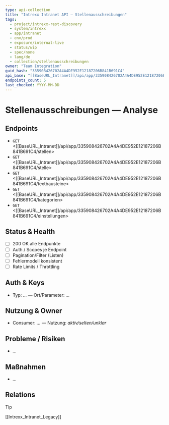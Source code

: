 ```yaml
---
type: api-collection
title: "Intrexx Intranet API — Stellenausschreibungen"
tags:
  - project/intrexx-rest-discovery
  - system/intrexx
  - app/intranet
  - env/prod
  - exposure/internal-live
  - status/wip
  - spec/none
  - lang/de
  - collection/stellenausschreibungen
owner: "Team Integration"
guid_hash: "335908426702A4A4DE952E12187206B841B691C4"
api_base: "[[BaseURL_Intranet]]/api/app/335908426702A4A4DE952E12187206B841B691C4"
endpoints_count: 5
last_checked: YYYY-MM-DD
---
```


# Stellenausschreibungen — Analyse

## Endpoints
- `GET` <[[BaseURL_Intranet]]/api/app/335908426702A4A4DE952E12187206B841B691C4/stellen>
- `GET` <[[BaseURL_Intranet]]/api/app/335908426702A4A4DE952E12187206B841B691C4/stelle>
- `GET` <[[BaseURL_Intranet]]/api/app/335908426702A4A4DE952E12187206B841B691C4/textbausteine>
- `GET` <[[BaseURL_Intranet]]/api/app/335908426702A4A4DE952E12187206B841B691C4/kategorien>
- `GET` <[[BaseURL_Intranet]]/api/app/335908426702A4A4DE952E12187206B841B691C4/einstellungen>

## Status & Health
- [ ] 200 OK alle Endpunkte
- [ ] Auth / Scopes je Endpoint
- [ ] Pagination/Filter (Listen)
- [ ] Fehlermodell konsistent
- [ ] Rate Limits / Throttling

## Auth & Keys
- Typ: _…_ — Ort/Parameter: _…_

## Nutzung & Owner
- Consumer: _…_ — Nutzung: _aktiv/selten/unklar_

## Probleme / Risiken
- _…_

## Maßnahmen
- _…_
## Relations
> [!tip]
> [[Intrexx_Intranet_Legacy]]
